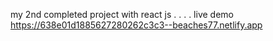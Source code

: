 my 2nd completed project with react js 
.
.
.
. 
live demo 
https://638e01d1885627280262c3c3--beaches77.netlify.app
